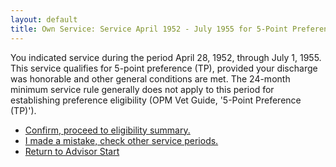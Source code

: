 ```yaml
---
layout: default
title: Own Service: Service April 1952 - July 1955 for 5-Point Preference
---
```


You indicated service during the period April 28, 1952, through July 1, 1955. This service qualifies for 5-point preference (TP), provided your discharge was honorable and other general conditions are met. The 24-month minimum service rule generally does not apply to this period for establishing preference eligibility (OPM Vet Guide, '5-Point Preference (TP)').

*   [Confirm, proceed to eligibility summary.](./eligible_tp_5point.md)
*   [I made a mistake, check other service periods.](./ownservice_nodisability_nossps_checkserviceperiod.md)
*   [Return to Advisor Start](./start.md)
